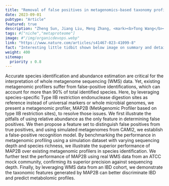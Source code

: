 ```yaml
---
title: "Removal of false positives in metagenomics-based taxonomy profiling via targeting Type IIB restriction sites"
date: 2023-09-01
pubtype: "Article"
featured: true
description: "Zheng Sun, Jiang Liu, Meng Zhang, <mark><b>Tong Wang</b></mark>, Shi Huang, Scott T. Weiss, Yang-Yu Liu, <i><b>Nature Communications</b>, 2023</i>"
tags: #["niche","metaproteome"]
image: #"/img/organicdevops.webp"
link: "https://www.nature.com/articles/s41467-023-41099-8"
fact: "Interesting little tidbit shown below image on summary and detail page"
weight: 400
sitemap:
  priority : 0.8
---
```


Accurate species identification and abundance estimation are critical for the interpretation of whole metagenome sequencing (WMS) data. Yet, existing metagenomic profilers suffer from false-positive identifications, which can account for more than 90% of total identified species. Here, by leveraging species-specific Type IIB restriction endonuclease digestion sites as reference instead of universal markers or whole microbial genomes, we present a metagenomic profiler, MAP2B (MetAgenomic Profiler based on type IIB restriction sites), to resolve those issues. We first illustrate the pitfalls of using relative abundance as the only feature in determining false positives. We then propose a feature set to distinguish false positives from true positives, and using simulated metagenomes from CAMI2, we establish a false-positive recognition model. By benchmarking the performance in metagenomic profiling using a simulation dataset with varying sequencing depth and species richness, we illustrate the superior performance of MAP2B over existing metagenomic profilers in species identification. We further test the performance of MAP2B using real WMS data from an ATCC mock community, confirming its superior precision against sequencing depth. Finally, by leveraging WMS data from an IBD cohort, we demonstrate the taxonomic features generated by MAP2B can better discriminate IBD and predict metabolomic profiles.
